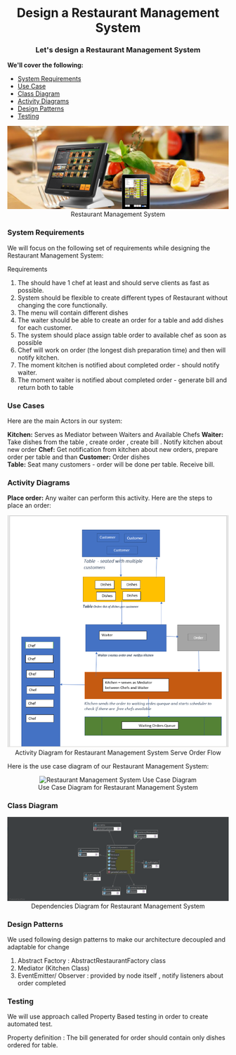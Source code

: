 <h1 align="center">Design a Restaurant Management System</h1>
<h3 align="center">Let's design a Restaurant Management System</h3>

**We'll cover the following:**

* [System Requirements](#system-requirements)
* [Use Case ](#use-cases)
* [Class Diagram](#class-diagram)
* [Activity Diagrams](#activity-diagrams)
* [Design Patterns](#design-patterns)
* [Testing](#testing)

<p align="center">
    <img src="/media/restaraunt-management.png" alt="Restaurant Management System">
    <br />
    Restaurant Management System
</p>

### System Requirements

We will focus on the following  set of requirements while designing the Restaurant Management System:

  
Requirements 

1. The should have 1 chef at least and should serve clients as fast as possible.
2. System should be flexible to create different types of  Restaurant without changing the core functionally.
3. The menu will contain different dishes
4. The waiter should be able to create an order for a table and add dishes for each customer.
5. The system should place assign table order to available chef as soon as possible
6. Chef will work on order (the longest dish preparation time) and then will notify kitchen.
7. The moment kitchen is notified about completed order  -  should notify waiter.
8. The moment waiter  is notified about completed order  - generate bill and  return both to table


### Use Cases

Here are the main Actors in our system:

**Kitchen:** Serves as Mediator between Waiters and Available Chefs
**Waiter:**  Take dishes from the table , create order , create bill . Notify kitchen about new order
**Chef:** Get notification from kitchen about new orders, prepare order per table and than 
**Customer:** Order dishes  
**Table:** Seat many customers - order will be done per table. Receive bill.

### Activity Diagrams

**Place order:** Any waiter can perform this activity. Here are the steps to place an order:

<p align="center">
    <img src="/media/flow-diagramm.png" alt="Restaurant Management System Serve Table Order Flow">
    <br />
    Activity Diagram for Restaurant Management System Serve Order Flow
</p>

Here is the use case diagram of our Restaurant Management System:

<p align="center">
    <img src="/media/deps-diagramm" alt="Restaurant Management System Use Case Diagram">
    <br />
    Use Case Diagram for Restaurant Management System
</p>



### Class Diagram
<p align="center">
    <img src="/media/deps-diagramm.png" alt="Restaurant Management Dependencies Diagram">
    <br />
    Dependencies Diagram for Restaurant Management System
</p>


### Design Patterns
We used following design patterns to make our architecture decoupled and adaptable for change

1. Abstract Factory : AbstractRestaurantFactory class
2. Mediator (Kitchen Class)
3. EventEmitter/ Observer : provided by node itself , notify listeners about order completed

### Testing 
We will use approach called Property Based testing in order to create automated test.

Property definition :
The bill generated for order should contain only dishes ordered for table.



 







